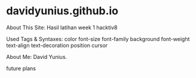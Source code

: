 # davidyunius.github.io

About This Site: Hasil latihan week 1 hacktiv8

Used Tags & Syntaxes:
color
font-size
font-family
background
font-weight
text-align
text-decoration
position
cursor

About Me: David Yunius.

future plans
